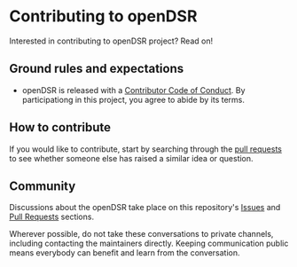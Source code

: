 # Contributing to openDSR

Interested in contributing to openDSR project? Read on!

## Ground rules and expectations

- openDSR is released with a [Contributor Code of Conduct](./CODE_OF_CONDUCT.md). By participationg in this project, you agree to abide by its terms.

## How to contribute

If you would like to contribute, start by searching through the [pull requests](https://github.com/theapexlab/opendsr/pulls) to see whether someone else has raised a similar idea or question.

## Community

Discussions about the openDSR take place on this repository's [Issues](https://github.com/theapexlab/opendsr/issues) and [Pull Requests](https://github.com/theapexlab/opendsr/pulls) sections.

Wherever possible, do not take these conversations to private channels, including contacting the maintainers directly. Keeping communication public means everybody can benefit and learn from the conversation.
